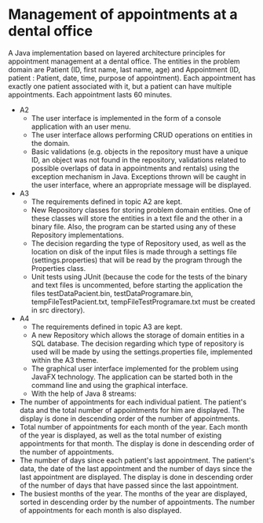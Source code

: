 # Management of appointments at a dental office
A Java implementation based on layered architecture principles for appointment management at a dental office. The entities in the problem domain are Patient (ID, first name, last name, age) and Appointment (ID, patient : Patient, date, time, purpose of appointment). Each appointment has exactly one patient associated with it, but a patient can have multiple appointments. Each appointment lasts 60 minutes.
- A2
     -  The user interface is implemented in the form of a console application with an user menu.
     -  The user interface allows performing CRUD operations on entities in the domain.
     -  Basic validations (e.g. objects in the repository must have a unique ID, an object was not found in the repository, validations related to possible overlaps of data in appointments and rentals) using the exception mechanism in Java. Exceptions thrown will be caught in the user interface, where an appropriate message will be displayed.
- A3
    - The requirements defined in topic A2 are kept.
    - New Repository classes for storing problem domain entities. One of these classes will store the entities in a text file and the other in a binary file. Also, the program can be started using any of these Repository implementations.
   -  The decision regarding the type of Repository used, as well as the location on disk of the input files is made through a settings file (settings.properties) that will be read by the program through the Properties class.
   - Unit tests using JUnit (because the code for the tests of the binary and text files is uncommented, before starting the application the files testDataPacient.bin, testDataProgramare.bin, tempFileTestPacient.txt, tempFileTestProgramare.txt must be created in src directory).
- A4
  - The requirements defined in topic A3 are kept.
  - A new Repository which allows the storage of domain entities in a SQL database. The decision regarding which type of repository is used will be made by using the settings.properties file, implemented within the A3 theme.
  - The graphical user interface implemented for the problem using JavaFX technology. The application can be started both in the command line and using the graphical interface.
  - With the help of Java 8 streams:
- The number of appointments for each individual patient. The patient's data and the total number of appointments for him are displayed. The display is done in descending order of the number of appointments.
- Total number of appointments for each month of the year. Each month of the year is displayed, as well as the total number of existing appointments for that month. The display is done in descending order of the number of appointments.
- The number of days since each patient's last appointment. The patient's data, the date of the last appointment and the number of days since the last appointment are displayed. The display is done in descending order of the number of days that have passed since the last appointment.
- The busiest months of the year. The months of the year are displayed, sorted in descending order by the number of appointments. The number of appointments for each month is also displayed.
